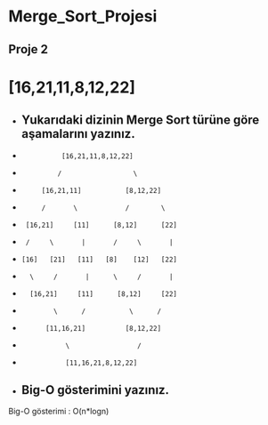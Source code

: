 # Merge_Sort_Projesi

## Proje 2 ##

# **[16,21,11,8,12,22]** #

- ## **Yukarıdaki dizinin Merge Sort türüne göre aşamalarını yazınız.** ##

-               [16,21,11,8,12,22] 
-              /                  \
-          [16,21,11]           [8,12,22]
-          /       \            /        \
-      [16,21]     [11]      [8,12]      [22]
-      /     \       |       /     \       |
-     [16]   [21]   [11]   [8]    [12]   [22]  
-       \     /       |      \     /       |
-       [16,21]     [11]      [8,12]     [22] 
-             \      /           \      /
-           [11,16,21]          [8,12,22]
-                \                 /
-                [11,16,21,8,12,22]        

- ## **Big-O gösterimini yazınız.** ##
 
 Big-O gösterimi : O(n*logn)
